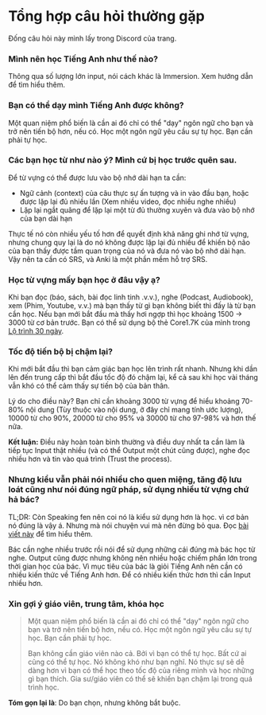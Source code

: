 # Tổng hợp câu hỏi thường gặp
Đống câu hỏi này mình lấy trong Discord của trang.

### Mình nên học Tiếng Anh như thế nào?

Thông qua số lượng lớn input, nói cách khác là Immersion. Xem hướng dẫn để tìm hiểu thêm.

### Bạn có thể dạy mình Tiếng Anh được không?

Một quan niệm phổ biến là cần ai đó chỉ có thể "dạy" ngôn ngữ cho bạn và trở nên tiến bộ hơn, nếu có. Học một ngôn ngữ yêu cầu sự tự học. Bạn cần phải tự học.

### Các bạn học từ như nào ý? Mình cứ bị học trước quên sau.

Để từ vựng có thể được lưu vào bộ nhớ dài hạn ta cần:

- Ngữ cảnh (context) của câu thực sự ấn tượng và in vào đầu bạn, hoặc được lặp lại đủ nhiều lần (Xem nhiều video, đọc nhiều nghe nhiều)
- Lặp lại ngắt quãng để lặp lại một từ đủ thường xuyên và đưa vào bộ nhớ của bạn dài hạn

Thực tế nó còn nhiều yếu tố hơn để quyết định khả năng ghi nhớ từ vựng, nhưng chung quy lại là do nó không được lặp lại đủ nhiều để khiến bộ não của bạn thấy được tầm quan trọng của nó và đưa nó vào bộ nhớ dài hạn. Vậy nên ta cần có SRS, và Anki là một phần mềm hỗ trợ SRS.

### Học từ vựng mấy bạn học ở đâu vậy ạ?

Khi bạn đọc (báo, sách, bài đọc linh tinh .v.v.), nghe (Podcast, Audiobook), xem (Phim, Youtube, v.v.) mà bạn thấy từ gì bạn không biết thì đấy là từ bạn cần học. Nếu bạn mới bắt đầu mà thấy hơi ngợp thì học khoảng 1500 -> 3000 từ cơ bản trước. Bạn có thể sử dụng bộ thẻ Core1.7K của mình trong [Lộ trình 30 ngày](30ngay.md).

### Tốc độ tiến bộ bị chậm lại?

Khi mới bắt đầu thì bạn cảm giác bạn học lên trình rất nhanh. Nhưng khi dần lên đến trung cấp thì bắt đầu tốc độ đó chậm lại, kể cả sau khi học vài tháng vẫn khó có thể cảm thấy sự tiến bộ của bản thân. 

Lý do cho điều này? Bạn chỉ cần khoảng 3000 từ vựng để hiểu khoảng 70-80% nội dung (Tùy thuộc vào nội dung, ở đây chỉ mang tính ước lượng), 10000 từ cho 90%, 20000 từ cho 95% và 30000 từ cho 97-98% và hơn thế nữa. 

**Kết luận:** Điều này hoàn toàn bình thường và điều duy nhất ta cần làm là tiếp tục Input thật nhiều (và có thể Output một chút cũng được), nghe đọc nhiều hơn và tin vào quá trình (Trust the process). 

### Nhưng kiểu vẫn phải nói nhiều cho quen miệng, tăng độ lưu loát cũng như nói đúng ngữ pháp, sử dụng nhiều từ vựng chứ hả bác? 

TL;DR: Còn Speaking fen nên coi nó là kiểu sử dụng hơn là học. vì cơ bản nó đúng là vậy á. Nhưng mà nói chuyện vui mà nên đừng bỏ qua. Đọc [bài viết này](https://daihocmo.github.io/tieng-nhat/speaking/) để tìm hiểu thêm.

Bác cần nghe nhiều trước rồi nói để sử dụng những cái đúng mà bác học từ nghe. Output cũng được nhưng không nên nhiều hoặc chiếm phần lớn trong thời gian học của bác. Vì mục tiêu của bác là giỏi Tiếng Anh nên cần có nhiều kiến thức về Tiếng Anh hơn. Để có nhiều kiến thức hơn thì cần Input nhiều hơn.

### Xin gợi ý giáo viên, trung tâm, khóa học

> Một quan niệm phổ biến là cần ai đó chỉ có thể "dạy" ngôn ngữ cho bạn và trở nên tiến bộ hơn, nếu có. Học một ngôn ngữ yêu cầu sự tự học. Bạn cần phải tự học.
>
> Bạn không cần giáo viên nào cả. Bởi vì bạn có thể tự học. Bất cứ ai cũng có thể tự học. Nó không khó như bạn nghĩ. Nó thực sự sẽ dễ dàng hơn vì bạn có thể học theo tốc độ của riêng mình và học những gì bạn thích. Gia sư/giáo viên có thể sẽ khiến bạn chậm lại trong quá trình học.

**Tóm gọn lại là**: Do bạn chọn, nhưng không bắt buộc. 


